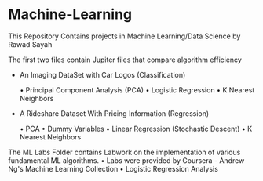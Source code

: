 # Machine-Learning

This Repository Contains projects in Machine Learning/Data Science by Rawad Sayah

The first two files contain Jupiter files that compare algorithm efficiency
  - An Imaging DataSet with Car Logos (Classification)
  
      • Principal Component Analysis (PCA)
      • Logistic Regression
      • K Nearest Neighbors
  - A Rideshare Dataset With Pricing Information (Regression)
  
      • PCA
      • Dummy Variables
      • Linear Regression (Stochastic Descent)
      • K Nearest Neighbors

The ML Labs Folder contains Labwork on the implementation of various fundamental ML algorithms. 
      • Labs were provided by Coursera - Andrew Ng's Machine Learning Collection
      • Logistic Regression Analysis
